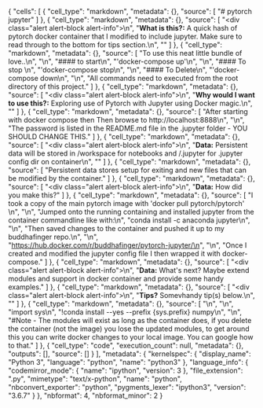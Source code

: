 {
 "cells": [
  {
   "cell_type": "markdown",
   "metadata": {},
   "source": [
    "# pytorch jupyter"
   ]
  },
  {
   "cell_type": "markdown",
   "metadata": {},
   "source": [
    "<div class=\"alert alert-block alert-info\">\n",
    "<b>What is this?:</b> A quick hash of pytorch docker container that I modified to include jupyter. Make sure to read through to the bottom for tips section.\n",
    "</div>"
   ]
  },
  {
   "cell_type": "markdown",
   "metadata": {},
   "source": [
    "To use this neat little bundle of love..\n",
    "\n",
    "#### to start\n",
    "'docker-compose up'\n",
    "\n",
    "#### To stop \n",
    "'docker-compose stop\n",
    "\n",
    "#### To Delete\n",
    "'docker-compose down\n",
    "\n",
    "All commands need to executed from the root directory of this project."
   ]
  },
  {
   "cell_type": "markdown",
   "metadata": {},
   "source": [
    "<div class=\"alert alert-block alert-info\">\n",
    "<b>Why would I want to use this?:</b> Exploring use of Pytorch with Jupyter using Docker magic.\n",
    "</div>"
   ]
  },
  {
   "cell_type": "markdown",
   "metadata": {},
   "source": [
    "After starting with docker compose then Then browse to http://localhost:8888\n",
    "\n",
    "The password is listed in the README.md file in the .jupyter folder - YOU SHOULD CHANGE THIS."
   ]
  },
  {
   "cell_type": "markdown",
   "metadata": {},
   "source": [
    "<div class=\"alert alert-block alert-info\">\n",
    "<b>Data:</b> Persistent data will be stored in /workspace for notebooks and  /.jupyter for .jupyter config dir on container\n",
    "</div>"
   ]
  },
  {
   "cell_type": "markdown",
   "metadata": {},
   "source": [
    "Persistent data stores setup for exiting and new files that can be modified by the container."
   ]
  },
  {
   "cell_type": "markdown",
   "metadata": {},
   "source": [
    "<div class=\"alert alert-block alert-info\">\n",
    "<b>Data:</b> How did you make this?"
   ]
  },
  {
   "cell_type": "markdown",
   "metadata": {},
   "source": [
    "I took a copy of the main pytorch image with 'docker pull pytorch/pytorch' \n",
    "\n",
    "Jumped onto the running containing and installed jupyter from the container commandline like with:\n",
    "conda install -c anaconda jupyter\n",
    "\n",
    "Then saved changes to the container and pushed it up to my buddhafinger repo.\n",
    "\n",
    "https://hub.docker.com/r/buddhafinger/pytorch-jupyter/\n",
    "\n",
    "Once I created and modified the jupyter config file I then wrapped it with docker-compose."
   ]
  },
  {
   "cell_type": "markdown",
   "metadata": {},
   "source": [
    "<div class=\"alert alert-block alert-info\">\n",
    "<b>Data:</b> What's next? Maybe extend modules and support in docker container and provide some handy examples."
   ]
  },
  {
   "cell_type": "markdown",
   "metadata": {},
   "source": [
    "<div class=\"alert alert-block alert-info\">\n",
    "<b>Tips?</b> Somevhandy tip(s) below.\n",
    "</div>"
   ]
  },
  {
   "cell_type": "markdown",
   "metadata": {},
   "source": [
    "\n",
    "\n",
    "import sys\n",
    "!conda install --yes --prefix {sys.prefix} numpy\n",
    "\n",
    "#Note - The modules will exist as long as the container does, if you delete the container (not the image) you lose the updated modules, to get around this you can write docker changes to your local image. You can google how to that."
   ]
  },
  {
   "cell_type": "code",
   "execution_count": null,
   "metadata": {},
   "outputs": [],
   "source": []
  }
 ],
 "metadata": {
  "kernelspec": {
   "display_name": "Python 3",
   "language": "python",
   "name": "python3"
  },
  "language_info": {
   "codemirror_mode": {
    "name": "ipython",
    "version": 3
   },
   "file_extension": ".py",
   "mimetype": "text/x-python",
   "name": "python",
   "nbconvert_exporter": "python",
   "pygments_lexer": "ipython3",
   "version": "3.6.7"
  }
 },
 "nbformat": 4,
 "nbformat_minor": 2
}
